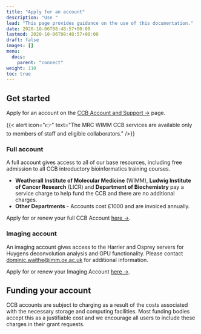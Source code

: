 ```yaml
---
title: "Apply for an account"
description: "Use "
lead: "This page provides guidance on the use of this documentation."
date: 2020-10-06T08:48:57+00:00
lastmod: 2020-10-06T08:48:57+00:00
draft: false
images: []
menu:
  docs:
    parent: "connect"
weight: 110
toc: true
---
```


## Get started

Apply for an account on the [CCB Account and Support →][ccb-account-support] page.

{{< alert icon="👉" text="The MRC WIMM CCB services are available only to members of staff and eligible collaborators." />}}

### Full account

A full account gives access to all of our base resources, including free admission
to all CCB introductory bioinformatics training courses.

- **Weatherall Institute of Molecular Medicine** (WIMM),
  **Ludwig Institute of Cancer Research** (LICR) and
  **Department of Biochemistry** pay a service charge to help fund the CCB
  and there are no additional charges.
- **Other Departments** - Accounts cost £1000 and are invoiced annually.

Apply for or renew your full CCB Account [here →][request-an-account].

### Imaging account

An imaging account gives access to the Harrier and Osprey servers for Huygens deconvolution analysis and GPU functionality. Please contact <dominic.waithe@imm.ox.ac.uk> for additional information.

Apply for or renew your Imaging Account [here →][request-an-account].

## Funding your account

CCB accounts are subject to charging as a result of the costs associated with the necessary storage and computing facilities. Most funding bodies accept this as a justifiable cost and we encourage all users to include these charges in their grant requests.

<!-- Link definitions -->

[ccb-account-support]: https://www.imm.ox.ac.uk/research/units-and-centres/mrc-wimm-centre-for-computational-biology/ccb-account
[request-an-account]: https://www.imm.ox.ac.uk/research/units-and-centres/mrc-wimm-centre-for-computational-biology/ccb-account/request-an-account
